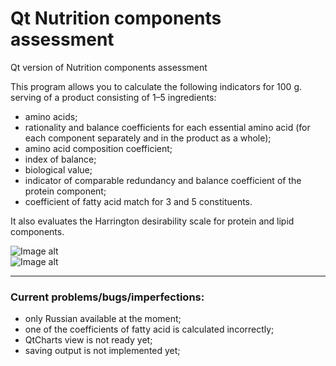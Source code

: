# Qt Nutrition components assessment  

Qt version of Nutrition components assessment  

This program allows you to calculate the following indicators for 100 g. serving of a product consisting of 1–5 ingredients: 
- amino acids; 
- rationality and balance coefficients for each essential amino acid (for each component separately and in the product as a whole);
- amino acid composition coefficient; 
- index of balance;
- biological value; 
- indicator of comparable redundancy and balance coefficient of the protein component; 
- coefficient of fatty acid match for 3 and 5 constituents.  

It also evaluates the Harrington desirability scale for protein and lipid components.

 ![Image alt](https://github.com/vaedermakar/QtNutrition_components_assessment/raw/master/Images/image1.png)  
 ![Image alt](https://github.com/vaedermakar/QtNutrition_components_assessment/raw/master/Images/image2.png)
 
 ---
 ### Current problems/bugs/imperfections:  
- only Russian available at the moment;
- one of the coefficients of fatty acid is calculated incorrectly;
- QtCharts view is not ready yet;
- saving output is not implemented yet;


